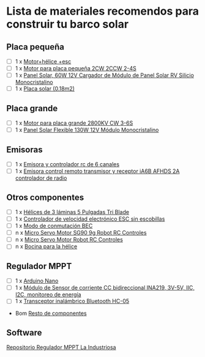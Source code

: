 # Lista de materiales recomendos para construir tu barco solar

## Placa pequeña
- [ ] 1 x [Motor+hélice +esc](https://a.aliexpress.com/_EHWQRUz)
- [ ] 1 x [Motor para placa pequeña 2CW 2CCW 2-4S](https://www.amazon.es/gp/product/B075731ZJM/ref=ox_sc_act_title_10?smid=A2EL6K6KDM9FO1&psc=1)
- [ ] 1 x [Panel Solar, 60W 12V Cargador de Módulo de Panel Solar RV Silicio Monocristalino](https://www.amazon.es/gp/product/B0B42KFSFY/ref=ox_sc_act_title_6?smid=A3A5E9UVDOIP4V&psc=1)
- [ ] 1 x [Placa solar (0.18m2)](https://a.aliexpress.com/_EyicdWv)

## Placa grande
- [ ] 1 x [Motor para placa grande 2800KV CW 3-6S](https://www.amazon.es/dp/B09VBCP24L?psc=1&ref_=cm_sw_r_cp_ud_ct_P5XTA2QGT3XCDVF6NE1D)
- [ ] 1 x [Panel Solar Flexible 130W 12V Módulo Monocristalino](https://www.amazon.es/gp/product/B08L7K1SFL/ref=ox_sc_act_title_5?smid=A1X24PMZYWVYTH&psc=1)

## Emisoras
- [ ] 1 x [Emisora y controlador rc de 6 canales](https://a.aliexpress.com/_EvFvpCd)
- [ ] 1 x [Emisora control remoto transmisor y receptor iA6B AFHDS 2A controlador de radio](https://www.amazon.es/gp/product/B0B1HW312D/ref=ox_sc_act_title_4?smid=A142DR6GY9P7VE&psc=1)

## Otros componentes
- [ ] 1 x [Hélices de 3 láminas 5 Pulgadas Tri Blade](https://www.amazon.es/gp/product/B078K4ND63/ref=ox_sc_act_title_9?smid=A6D9AD6XD84K0&psc=1)
- [ ] 1 x [Controlador de velocidad electrónico ESC sin escobillas](https://www.amazon.es/gp/product/B08YK732H4/ref=ox_sc_act_title_8?smid=A3HL3X33QUBQ9S&psc=1)
- [ ] 1 x [Modo de conmutación BEC ](https://www.amazon.es/gp/product/B09NX4RXD4/ref=ox_sc_act_title_7?smid=AJ6CMROSR7B9Z&psc=1)
- [ ] n x [Micro Servo Motor SG90 9g Robot RC Controles](https://www.amazon.es/gp/product/B07S2QSXY5/ref=ox_sc_act_title_3?smid=A3U34M6U9EFE6U&psc=1)
- [ ] n x [Micro Servo Motor Robot RC Controles](https://www.amazon.es/gp/product/B07S3V9FXV/ref=ox_sc_act_title_2?smid=A3U34M6U9EFE6U&psc=1)
- [ ] n x [Bocina para la hélice](https://es.aliexpress.com/item/4000621589106.html?spm=a2g0o.order_list.order_list_main.15.21ef194dQzQo75&gatewayAdapt=glo2esp)

## Regulador MPPT
- [ ] 1 x [Arduino Nano](https://store.arduino.cc/products/arduino-nano)
- [ ] 1 x [Módulo de Sensor de corriente CC bidireccional INA219, 3V-5V, IIC, I2C, monitoreo de energía](https://es.aliexpress.com/item/33047166203.html)
- [ ] 1 x [Transceptor inalámbrico Bluetooth HC-05](https://es.aliexpress.com/item/1005002168332848.html?)
- Bom [Resto de componentes](https://github.com/Makespace-Mallorca/regatasolarbalears.github.io/blob/main/ibom.html)

## Software
[Repositorio Regulador MPPT La Industriosa](https://github.com/aindustriosa/Solar_MPPT_board)


